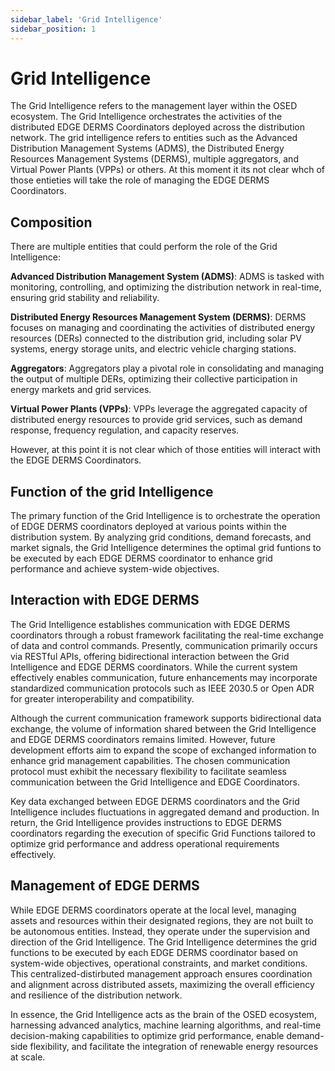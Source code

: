 ```yaml
---
sidebar_label: 'Grid Intelligence'
sidebar_position: 1
---
```


# Grid Intelligence

The Grid Intelligence refers to the management layer within the OSED ecosystem. The Grid Intelligence orchestrates the activities of the distributed EDGE DERMS Coordinators deployed across the distribution network. The grid intelligence refers to entities such as the Advanced Distribution Management Systems (ADMS), the Distributed Energy Resources Management Systems (DERMS), multiple aggregators, and Virtual Power Plants (VPPs) or others. At this moment it its not clear whch of those entieties will take the role of managing the EDGE DERMS Coordinators. 

## Composition
There are multiple entities that could perform the role of the Grid Intelligence: 

**Advanced Distribution Management System (ADMS)**: ADMS is tasked with monitoring, controlling, and optimizing the distribution network in real-time, ensuring grid stability and reliability.

**Distributed Energy Resources Management System (DERMS)**: DERMS focuses on managing and coordinating the activities of distributed energy resources (DERs) connected to the distribution grid, including solar PV systems, energy storage units, and electric vehicle charging stations.

**Aggregators**: Aggregators play a pivotal role in consolidating and managing the output of multiple DERs, optimizing their collective participation in energy markets and grid services.

**Virtual Power Plants (VPPs)**: VPPs leverage the aggregated capacity of distributed energy resources to provide grid services, such as demand response, frequency regulation, and capacity reserves.

However, at this point it is not clear which of those entities will interact with the EDGE DERMS Coordinators. 

## Function of the grid Intelligence
The primary function of the Grid Intelligence is to orchestrate the operation of EDGE DERMS coordinators deployed at various points within the distribution system. By analyzing grid conditions, demand forecasts, and market signals, the Grid Intelligence determines the optimal grid funtions to be executed by each EDGE DERMS coordinator to enhance grid performance and achieve system-wide objectives.

## Interaction with EDGE DERMS
The Grid Intelligence establishes communication with EDGE DERMS coordinators through a robust framework facilitating the real-time exchange of data and control commands. Presently, communication primarily occurs via RESTful APIs, offering bidirectional interaction between the Grid Intelligence and EDGE DERMS coordinators. While the current system effectively enables communication, future enhancements may incorporate standardized communication protocols such as IEEE 2030.5 or Open ADR for greater interoperability and compatibility.

Although the current communication framework supports bidirectional data exchange, the volume of information shared between the Grid Intelligence and EDGE DERMS coordinators remains limited. However, future development efforts aim to expand the scope of exchanged information to enhance grid management capabilities. The chosen communication protocol must exhibit the necessary flexibility to facilitate seamless communication between the Grid Intelligence and EDGE Coordinators.

Key data exchanged between EDGE DERMS coordinators and the Grid Intelligence includes fluctuations in aggregated demand and production. In return, the Grid Intelligence provides instructions to EDGE DERMS coordinators regarding the execution of specific Grid Functions tailored to optimize grid performance and address operational requirements effectively.

## Management of EDGE DERMS
While EDGE DERMS coordinators operate at the local level, managing assets and resources within their designated regions, they are not built to be autonomous entities. Instead, they operate under the supervision and direction of the Grid Intelligence. The Grid Intelligence determines the grid functions to be executed by each EDGE DERMS coordinator based on system-wide objectives, operational constraints, and market conditions. This centralized-distirbuted management approach ensures coordination and alignment across distributed assets, maximizing the overall efficiency and resilience of the distribution network.

In essence, the Grid Intelligence acts as the brain of the OSED ecosystem, harnessing advanced analytics, machine learning algorithms, and real-time decision-making capabilities to optimize grid performance, enable demand-side flexibility, and facilitate the integration of renewable energy resources at scale.